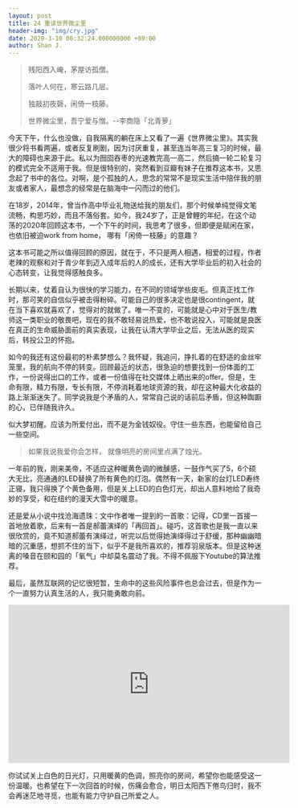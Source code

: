 ```yaml
---
layout: post
title: 24 重读世界微尘里
header-img: "img/cry.jpg"
date: 2020-3-10 00:32:24.000000000 +09:00
author: Shan J.
---
```


> 残阳西入崦，茅屋访孤僧。
>
> 落叶人何在，寒云路几层。
>
> 独敲初夜磬，闲倚一枝藤。
>
> 世界微尘里，吾宁爱与憎。--李商隐「北青萝」      

今天下午，什么也没做，自我隔离的躺在床上又看了一遍《世界微尘里》。其实我很少将书看两遍，或者反复刷剧，因为讨厌重复，甚至连当年高三复习的时候，最大的障碍也来源于此。私以为囫囵吞枣的光速教完高一高二，然后搞一轮二轮复习的模式完全不适用于我。但是很特别的，突然看到豆瓣有妹子在推荐这本书，又思念起了书中的各位。对啊，是个孤独的人，思念的常常不是现实生活中陪伴我的朋友或者家人，最想念的经常是在脑海中一闪而过的他们。

在18岁，2014年，曾当作高中毕业礼物送给我的朋友们，那个时候单纯觉得文笔流畅，构思巧妙，而且不落俗套。如今，我24岁了，正是曾鲤的年纪，在这个动荡的2020年回顾这本书，一个下午的时间，我思考了很多，但即便是赋闲在家，也依旧被迫work from home， 哪有「闲倚一枝藤」的意趣？

这本书可能之所以值得回顾的原因，就在于，不只是两人相遇，相爱的过程，作者老辣的观察和对于青少年到迈入成年后的人的成长，还有大学毕业后的初入社会的心态转变，让我觉得感触良多。

长期以来，仗着自认为很快的学习能力，在不同的领域学些皮毛。但真正找工作时，那可笑的自信似乎被击得粉碎。可能自己的很多决定也是很contingent，就在当下喜欢就喜欢了，觉得对的就做了。唯一不变的，可能就是心中对于医生/教师这一类职业的敬畏吧，现在的我不敢轻易说热爱，也不敢说投入，可能就是良医在真正的生命威胁面前的真实表现，让我在认清大学毕业之后，无法从医的现实后，转投公卫的怀抱。

如今的我还有这份最初的朴素梦想么？我怀疑，我追问，挣扎着的在舒适的金丝牢笼里，我的航向不停的转变。回顾最近的状态，很急迫的想要找到一份体面的工作，一份说得出口的工作，或者一份值得在社交媒体上晒出来的offer。但是，生命有限，精力有限，专长有限，不停消耗着地球资源的我，却在这种最大化收益的路上渐渐迷失了。同学说我是个矛盾的人，常常自己说的话前后矛盾，但这种踟蹰的心，已伴随我许久。

似大梦初醒。应该为所爱付出，而不是为金钱奴役。守住一些东西，也能留给自己一些空间。

>如果我说我爱你会怎样， 就像明亮的房间里点满了烛光。

一年前的我，刚来美帝，不适应这种暖黄色调的微醺感，一鼓作气买了5，6个硕大无比，亮通通的LED替换了所有黄色的灯泡。偶然有一天，新家的台灯LED寿终正寝，我只得换了个黄色备用，但是关上LED的白色灯光，却出人意料地给了我奇妙的享受，和在纽约的漫天大雪中的暖意。

还是爱从小说中找沧海遗珠：文中作者唯一提到的一首歌：记得，CD里一首接一首地放着歌，后来有一首是郝蕾演绎的「再回首」。碰巧，这首歌也是我一直以来很欣赏的，竟不知道郝蕾有演绎过，听完以后觉得她演绎得过于舒缓，那种幽幽暗暗的沉重感，想抓不住的当下，似乎不是我所喜欢的，推荐羽泉版本。但是这种迷离的嗓音在颐和园的「氧气」中却莫名震动了我。不得不佩服下Youtube的算法推荐。

最后，虽然互联网的记忆很短暂，生命中的这些风险事件也总会过去，但是作为一个一直努力认真生活的人，我只能勇敢向前。

<iframe width="560" height="315" src="https://www.youtube.com/embed/afGpkx0EuDg" frameborder="0" allow="accelerometer; autoplay; encrypted-media; gyroscope; picture-in-picture" allowfullscreen></iframe>

你试试关上白色的日光灯，只用暖黄的色调，照亮你的房间，希望你也能感受这一份温暖。也希望在下一次回首的时候，伤痛会愈合，明日太阳西下倦鸟归时，我不会再迷茫地寻觅，也能有能力守护自己所爱之人。
